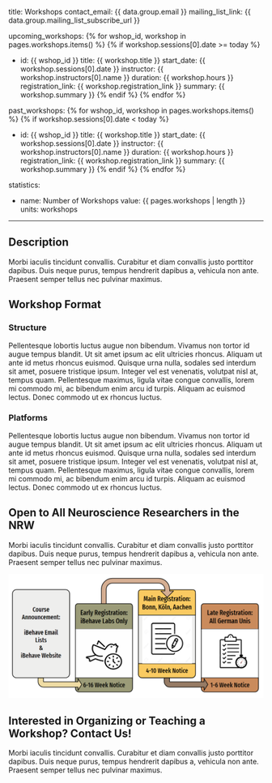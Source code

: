 title: Workshops
contact_email: {{ data.group.email }}
mailing_list_link: {{ data.group.mailing_list_subscribe_url }}

upcoming_workshops:
{% for wshop_id, workshop in pages.workshops.items() %}
  {% if workshop.sessions[0].date >= today %}
  - id: {{ wshop_id }}
    title: {{ workshop.title }}
    start_date: {{ workshop.sessions[0].date }}
    instructor: {{ workshop.instructors[0].name }}
    duration: {{ workshop.hours }}
    registration_link: {{ workshop.registration_link }}
    summary: {{ workshop.summary }}
{% endif %}
{% endfor %}

past_workshops:
{% for wshop_id, workshop in pages.workshops.items() %}
  {% if workshop.sessions[0].date < today %}
  - id: {{ wshop_id }}
    title: {{ workshop.title }}
    start_date: {{ workshop.sessions[0].date }}
    instructor: {{ workshop.instructors[0].name }}
    duration: {{ workshop.hours }}
    registration_link: {{ workshop.registration_link }}
    summary: {{ workshop.summary }}
{% endif %}
{% endfor %}

statistics:
  - name: Number of Workshops
    value: {{ pages.workshops | length }}
    units: workshops
---

## Description

Morbi iaculis tincidunt convallis. Curabitur et diam convallis justo porttitor dapibus. Duis neque purus, tempus hendrerit dapibus a, vehicula non ante. Praesent semper tellus nec pulvinar maximus.

## Workshop Format

### Structure

Pellentesque lobortis luctus augue non bibendum. Vivamus non tortor id augue tempus blandit. Ut sit amet ipsum ac elit ultricies rhoncus. Aliquam ut ante id metus rhoncus euismod. Quisque urna nulla, sodales sed interdum sit amet, posuere tristique ipsum. Integer vel est venenatis, volutpat nisl at, tempus quam. Pellentesque maximus, ligula vitae congue convallis, lorem mi commodo mi, ac bibendum enim arcu id turpis. Aliquam ac euismod lectus. Donec commodo ut ex rhoncus luctus.

### Platforms

Pellentesque lobortis luctus augue non bibendum. Vivamus non tortor id augue tempus blandit. Ut sit amet ipsum ac elit ultricies rhoncus. Aliquam ut ante id metus rhoncus euismod. Quisque urna nulla, sodales sed interdum sit amet, posuere tristique ipsum. Integer vel est venenatis, volutpat nisl at, tempus quam. Pellentesque maximus, ligula vitae congue convallis, lorem mi commodo mi, ac bibendum enim arcu id turpis. Aliquam ac euismod lectus. Donec commodo ut ex rhoncus luctus.

## Open to All Neuroscience Researchers in the NRW

Morbi iaculis tincidunt convallis. Curabitur et diam convallis justo porttitor dapibus. Duis neque purus, tempus hendrerit dapibus a, vehicula non ante. Praesent semper tellus nec pulvinar maximus.

![Registration System](/static/images/early-registration-concept.png)



## Interested in Organizing or Teaching a Workshop? Contact Us!

Morbi iaculis tincidunt convallis. Curabitur et diam convallis justo porttitor dapibus. Duis neque purus, tempus hendrerit dapibus a, vehicula non ante. Praesent semper tellus nec pulvinar maximus.
